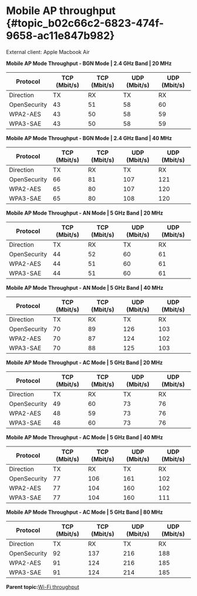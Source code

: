 # Mobile AP throughput {#topic_b02c66c2-6823-474f-9658-ac11e847b982}

External client: Apple Macbook Air

**Mobile AP Mode Throughput - BGN Mode | 2.4 GHz Band | 20 MHz**

|Protocol|TCP \(Mbit/s\)|TCP \(Mbit/s\) |UDP \(Mbit/s\)|UDP \(Mbit/s\)|
|--------|--------------|---------------|--------------|--------------|
|Direction|TX|RX|TX|RX|
|OpenSecurity|43|51|58|60|
|WPA2-AES|43|50|58|59|
|WPA3-SAE|43|50|58|59|

**Mobile AP Mode Throughput - BGN Mode | 2.4 GHz Band | 40 MHz**

|Protocol|TCP \(Mbit/s\)|TCP \(Mbit/s\) |UDP \(Mbit/s\)|UDP \(Mbit/s\)|
|--------|--------------|---------------|--------------|--------------|
|Direction|TX|RX|TX|RX|
|OpenSecurity|66|81|107|121|
|WPA2-AES|65|80|107|120|
|WPA3-SAE|65|80|108|120|

**Mobile AP Mode Throughput - AN Mode | 5 GHz Band | 20 MHz**

|Protocol|TCP \(Mbit/s\)|TCP \(Mbit/s\) |UDP \(Mbit/s\)|UDP \(Mbit/s\)|
|--------|--------------|---------------|--------------|--------------|
|Direction|TX|RX|TX|RX|
|OpenSecurity|44|52|60|61|
|WPA2-AES|44|51|60|61|
|WPA3-SAE|44|51|60|61|

**Mobile AP Mode Throughput - AN Mode | 5 GHz Band | 40 MHz**

|Protocol|TCP \(Mbit/s\)|TCP \(Mbit/s\) |UDP \(Mbit/s\)|UDP \(Mbit/s\)|
|--------|--------------|---------------|--------------|--------------|
|Direction|TX|RX|TX|RX|
|OpenSecurity|70|89|126|103|
|WPA2-AES|70|87|124|102|
|WPA3-SAE|70|88|125|103|

**Mobile AP Mode Throughput - AC Mode | 5 GHz Band | 20 MHz**

|Protocol|TCP \(Mbit/s\)|TCP \(Mbit/s\) |UDP \(Mbit/s\)|UDP \(Mbit/s\)|
|--------|--------------|---------------|--------------|--------------|
|Direction|TX|RX|TX|RX|
|OpenSecurity|49|60|73|76|
|WPA2-AES|48|59|73|76|
|WPA3-SAE|48|60|73|76|

**Mobile AP Mode Throughput - AC Mode | 5 GHz Band | 40 MHz**

|Protocol|TCP \(Mbit/s\)|TCP \(Mbit/s\) |UDP \(Mbit/s\)|UDP \(Mbit/s\)|
|--------|--------------|---------------|--------------|--------------|
|Direction|TX|RX|TX|RX|
|OpenSecurity|77|106|161|102|
|WPA2-AES|77|104|160|102|
|WPA3-SAE|77|104|160|111|

**Mobile AP Mode Throughput - AC Mode | 5 GHz Band | 80 MHz**

|Protocol|TCP \(Mbit/s\)|TCP \(Mbit/s\) |UDP \(Mbit/s\)|UDP \(Mbit/s\)|
|--------|--------------|---------------|--------------|--------------|
|Direction|TX|RX|TX|RX|
|OpenSecurity|92|137|216|188|
|WPA2-AES|91|124|216|185|
|WPA3-SAE|91|124|214|185|

**Parent topic:**[Wi-Fi throughput](../topics/wi-fi_throughput.md)

